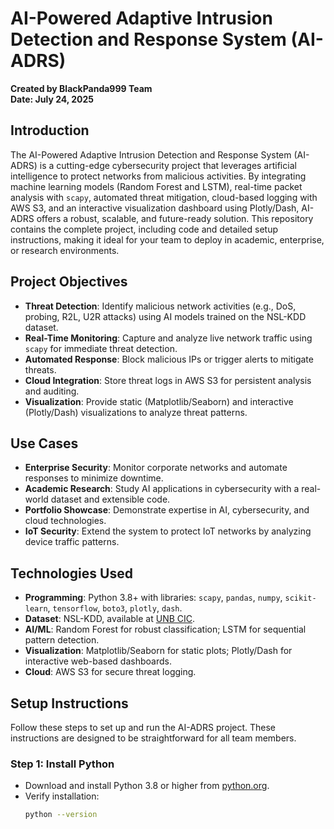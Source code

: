 # AI-Powered Adaptive Intrusion Detection and Response System (AI-ADRS)

**Created by BlackPanda999 Team**  
**Date: July 24, 2025**

## Introduction
The AI-Powered Adaptive Intrusion Detection and Response System (AI-ADRS) is a cutting-edge cybersecurity project that leverages artificial intelligence to protect networks from malicious activities. By integrating machine learning models (Random Forest and LSTM), real-time packet analysis with `scapy`, automated threat mitigation, cloud-based logging with AWS S3, and an interactive visualization dashboard using Plotly/Dash, AI-ADRS offers a robust, scalable, and future-ready solution. This repository contains the complete project, including code and detailed setup instructions, making it ideal for your team to deploy in academic, enterprise, or research environments.

## Project Objectives
- **Threat Detection**: Identify malicious network activities (e.g., DoS, probing, R2L, U2R attacks) using AI models trained on the NSL-KDD dataset.
- **Real-Time Monitoring**: Capture and analyze live network traffic using `scapy` for immediate threat detection.
- **Automated Response**: Block malicious IPs or trigger alerts to mitigate threats.
- **Cloud Integration**: Store threat logs in AWS S3 for persistent analysis and auditing.
- **Visualization**: Provide static (Matplotlib/Seaborn) and interactive (Plotly/Dash) visualizations to analyze threat patterns.

## Use Cases
- **Enterprise Security**: Monitor corporate networks and automate responses to minimize downtime.
- **Academic Research**: Study AI applications in cybersecurity with a real-world dataset and extensible code.
- **Portfolio Showcase**: Demonstrate expertise in AI, cybersecurity, and cloud technologies.
- **IoT Security**: Extend the system to protect IoT networks by analyzing device traffic patterns.

## Technologies Used
- **Programming**: Python 3.8+ with libraries: `scapy`, `pandas`, `numpy`, `scikit-learn`, `tensorflow`, `boto3`, `plotly`, `dash`.
- **Dataset**: NSL-KDD, available at [UNB CIC](https://www.unb.ca/cic/datasets/nsl.html).
- **AI/ML**: Random Forest for robust classification; LSTM for sequential pattern detection.
- **Visualization**: Matplotlib/Seaborn for static plots; Plotly/Dash for interactive web-based dashboards.
- **Cloud**: AWS S3 for secure threat logging.

## Setup Instructions
Follow these steps to set up and run the AI-ADRS project. These instructions are designed to be straightforward for all team members.

### Step 1: Install Python
- Download and install Python 3.8 or higher from [python.org](https://www.python.org/downloads).
- Verify installation:
  ```bash
  python --version

